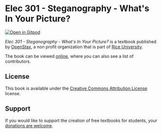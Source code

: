 # Elec 301 - Steganography - What's In Your Picture?

[![Open in Gitpod](https://gitpod.io/button/open-in-gitpod.svg)](https://gitpod.io/from-referrer/)

_Elec 301 - Steganography - What's In Your Picture?_ is a textbook published by [OpenStax](https://openstax.org/), a non profit organization that is part of [Rice University](https://www.rice.edu/).

The book can be viewed [online](https://github.com/cnx-user-books/cnxbook-elec-301-steganography-what-s-in-your-picture/releases/latest), where you can also see a list of contributors.

## License
This book is available under the [Creative Commons Attribution License](./LICENSE) license.

## Support
If you would like to support the creation of free textbooks for students, your [donations are welcome](https://riceconnect.rice.edu/donation/support-openstax-banner).
